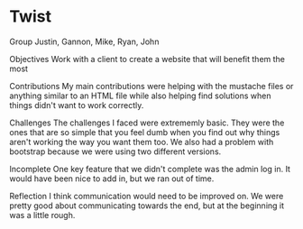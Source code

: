 # Twist

Group
Justin, Gannon, Mike, Ryan, John

Objectives
Work with a client to create a website that will benefit them the most

Contributions
My main contributions were helping with the mustache files or anything similar to an HTML file while also helping find solutions when things didn't want to work correctly.

Challenges
The challenges I faced were extrememly basic. They were the ones that are so simple that you feel dumb when you find out why things aren't working the way you want them too. We also had a problem with bootstrap because we were using two different versions.

Incomplete
One key feature that we didn't complete was the admin log in. It would have been nice to add in, but we ran out of time.

Reflection
I think communication would need to be improved on. We were pretty good about communicating towards the end, but at the beginning it was a little rough.
